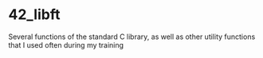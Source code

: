 # 42_libft
Several functions of the standard C library, as well as other utility functions that I used often during my training
